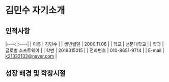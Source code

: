 # 김민수  자기소개
## 인적사항

|----:|:----|
| 이름 | 김민수 |
| 생년월일 | 2000.11.06 |
| 학교 | 선문대학교 |
| 학과 | 글로벌 소프트웨어 |
| 학번 | 2019315015 |
| 전화번호 | 010-8651-9714 |
| E-mail | k21332133@naver.com |

## 성장 배경 및 학창시절 


